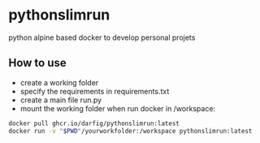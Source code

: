 # pythonslimrun

python alpine based docker to develop personal projets


## How to use

- create a working folder
- specify the requirements in requirements.txt
- create a main file run.py
- mount the working folder when run docker in /workspace:

```bash
docker pull ghcr.io/darfig/pythonslimrun:latest
docker run -v "$PWD"/yourworkfolder:/workspace pythonslimrun:latest
```
